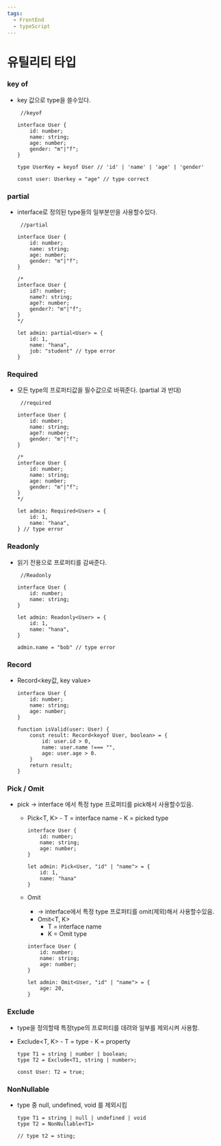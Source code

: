 ```yaml
---
tags:
  - FrontEnd
  - typeScript
---
```

# 유틸리티 타입

### key of

- key 값으로 type을 쓸수있다.
    
    ```tsx
     //keyof
    
    interface User {
    	id: number;
    	name: string;
    	age: number;
    	gender: "m"|"f";
    }
    
    type UserKey = keyof User // 'id' | 'name' | 'age' | 'gender'
    
    const user: Userkey = "age" // type correct 
    ```
    

### partial
- interface로 정의된 type들의 일부분만을 사용할수있다.
    
    ```tsx
     //partial
    
    interface User {
    	id: number;
    	name: string;
    	age: number;
    	gender: "m"|"f";
    }
    
    /*
    interface User {
    	id?: number;
    	name?: string;
    	age?: number;
    	gender?: "m"|"f";
    }
    */
     
    let admin: partial<User> = {
    	id: 1,
    	name: "hana",
    	job: "student" // type error
    }
    ```
    
### Required
- 모든 type의 프로퍼티값을 필수값으로 바꿔준다.  (partial 과 반대)
    
    ```tsx
     //required
    
    interface User {
    	id: number;
    	name: string;
    	age?: number;
    	gender: "m"|"f";
    }
    
    /*
    interface User {
    	id: number;
    	name: string;
    	age: number;
    	gender: "m"|"f";
    }
    */
     
    let admin: Required<User> = {
    	id: 1,
    	name: "hana",
    } // type error 
    ```
    
### Readonly
- 읽기 전용으로 프로퍼티를 감싸준다.
    
    ```tsx
     //Readonly 
    
    interface User {
    	id: number;
    	name: string;
    }
     
    let admin: Readonly<User> = {
    	id: 1,
    	name: "hana",
    } 
    
    admin.name = "bob" // type error  
    ```
    
### Record
- Record<key값, key value>
    
    ```tsx
    interface User {
    	id: number;
    	name: string;
    	age: number;
    }
    
    function isValid(user: User) {
    	const result: Record<keyof User, boolean> = {
    		id: user.id > 0,
    		name: user.name !=== "",
    		age: user.age > 0.
    	}
    	return result;
    }
    ```
    
### Pick / Omit
- pick → interface 에서 특정 type 프로퍼티를 pick해서 사용할수있음.
	- Pick<T, K>
            - T = interface name
            - K = picked type
        
        ```tsx
        interface User {
        	id: number;
        	name: string;
        	age: number;
        }
         
        let admin: Pick<User, "id" | "name"> = {
        	id: 1,
        	name: "hana"
        } 
        ```
        
    - Omit
	    - → interface에서 특정 type 프로퍼티를 omit(제외)해서 사용할수있음.
        - Omit<T, K>
            - T = interface name
            - K = Omit type
        
        ```tsx
        interface User {
        	id: number;
        	name: string;
        	age: number;
        }
         
        let admin: Omit<User, "id" | "name"> = {
        	age: 20,
        } 
        ```
        
###  Exclude
- type을 정의할때 특정type의 프로퍼티를 데려와 일부를 제외시켜 사용함.
- Exclude<T, K>
        - T = type
        - K = property
    
    ```tsx
    type T1 = string | number | boolean;
    type T2 = Exclude<T1, string | number>;
    
    const User: T2 = true;
    ```
    
###  NonNullable
- type  중 null, undefined, void 를 제외시킴
    
    ```tsx
    type T1 = string | null | undefined | void
    type T2 = NonNullable<T1>
    
    // type t2 = sting; 
    ```